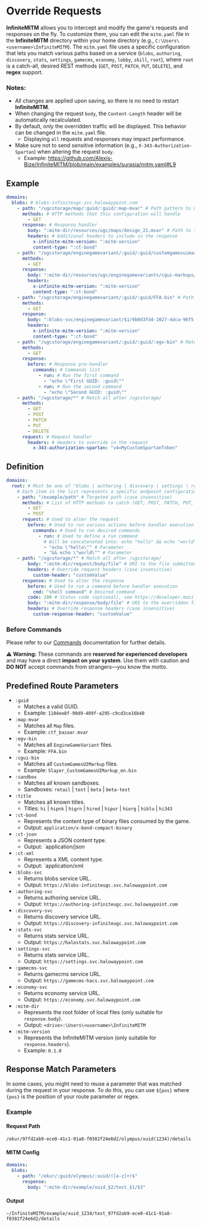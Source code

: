# Override Requests

**InfiniteMITM** allows you to intercept and modify the game's requests and responses on the fly. To customize them, you can edit the `mitm.yaml` file in the **InfiniteMITM** directory within your home directory (e.g., `C:\Users\<username>\InfiniteMITM`). The `mitm.yaml` file uses a specific configuration that lets you match various paths based on a service (`blobs`, `authoring`, `discovery`, `stats`, `settings`, `gamecms`, `economy`, `lobby`, `skill`, `root`), where `root` is a catch-all, desired REST methods (`GET`, `POST`, `PATCH`, `PUT`, `DELETE`), and **regex** support.

### Notes:

-   All changes are applied upon saving, so there is no need to restart **InfiniteMITM**.
-   When changing the request `body`, the `Content-Length` header will be automatically recalculated.
-   By default, only the overridden traffic will be displayed. This behavior can be changed in the `mitm.yaml` file.
    -   Displaying `all` requests and responses may impact performance.
-   Make sure not to send sensitive information (e.g., `X-343-Authorization-Spartan`) when altering the request `body`.
    - Example: https://github.com/Alexis-Bize/InfiniteMITM/blob/main/examples/surasia/mitm.yaml#L9

## Example

```yaml
domains:
  blobs: # blobs-infiniteugc.svc.halowaypoint.com
    - path: "/ugcstorage/map/:guid/:guid/:map-mvar" # Path pattern to match, will catch all .mvar files
      methods: # HTTP methods that this configuration will handle
        - GET
      response: # Response handler
        body: ":mitm-dir/resources/ugc/maps/design_21.mvar" # Path to the file that will be used as the response body
        headers: # Additional headers to include in the response
          x-infinite-mitm-version: ":mitm-version"
          content-type: ":ct-bond"
    - path: "/ugcstorage/enginegamevariant/:guid/:guid/customgamesuimarkup/Slayer_CustomGamesUIMarkup_en.bin" # Path pattern for specific "CustomGamesUIMarkup", for any assetID and assetVersionID
      methods:
        - GET
      response:
        body: ":mitm-dir/resources/ugc/enginegamevariants/cgui-markups/Slayer_8Teams.bin"
        headers:
          x-infinite-mitm-version: ":mitm-version"
          content-type: ":ct-bond"
    - path: "/ugcstorage/enginegamevariant/:guid/:guid/FFA.bin" # Path pattern for specific "EngineGameVariant", for any assetID and assetVersionID
      methods:
        - GET
      response:
        body: ":blobs-svc/enginegamevariant/$1/9b0d3fd4-2027-4dca-96f5-899b449408e2/FFA.bin" # Path to the external file that will be used as the response body, with a specific assetVersionID
        headers:
          x-infinite-mitm-version: ":mitm-version"
          content-type: ":ct-bond"
    - path: "/ugcstorage/enginegamevariant/:guid/:guid/:egv-bin" # Match any "EngineGameVariant"
      methods:
        - GET
      response:
        before: # Response pre-handler
          commands: # Commands list
            - run: # Run the first command
              - "echo \"First GUID: :guid\""
            - run: # Run the second command
              - "echo \"Second GUID: :guid\""
    - path: "/ugcstorage/*" # Match all after /ugcstorage/
      methods:
        - GET
        - POST
        - PATCH
        - PUT
        - DELETE
      request: # Request handler
        headers: # Headers to override in the request
          x-343-authorization-spartan: "v4=MyCustomSpartanToken"
```

## Definition

```yaml
domains:
  root: # Must be one of "blobs | authoring | discovery | settings | root" (root = all)
    # Each item in the list represents a specific endpoint configuration.
    - path: "/example/path" # Targeted path (case insensitive)
      methods: # List of HTTP methods to catch (GET, POST, PATCH, PUT, DELETE)
        - GET
        - POST
      request: # Used to alter the request
        before: # Used to run various actions before handler execution
          commands: # Used to run desired commands
            - run: # Used to define a run command
              # Will be concatenated into: echo "hello" && echo "world"
              - "echo \"hello\"" # Parameter
              - "&& echo \"world\"" # Parameter
    - path: "/ugcstorage/*" # Match all after /ugcstorage/
        body: ":mitm-dir/request/body/file" # URI to the file submitted for PUT, POST, and PATCH requests instead of the initial payload
        headers: # Override request headers (case insensitive)
          custom-header: "customValue"
      response: # Used to alter the response
        before: # Used to run a command before handler execution
          cmd: "shell command" # Desired command
        code: 200 # Status code (optional), see https://developer.mozilla.org/en-US/docs/Web/HTTP/Status
        body: ":mitm-dir/response/body/file" # URI to the overridden file
        headers: # Override response headers (case insensitive)
          custom-response-header: "customValue"
```

### Before Commands

Please refer to our [Commands](/docs/Commands.md) documentation for further details.

⚠️ **Warning:** These commands are **reserved for experienced developers** and may have a direct **impact on your system**. Use them with caution and **DO NOT** accept commands from strangers—you know the motto.

## Predefined Route Parameters

-   `:guid`
    -   Matches a valid GUID.
    -   Example: `1104ee8f-90d9-409f-a295-c9cd3ce16b40`
-   `:map-mvar`
    -   Matches all `Map` files.
    -   Example: `ctf_bazaar.mvar`
-   `:egv-bin`
    -   Matches all `EngineGameVariant` files.
    -   Example: `FFA.bin`
-   `:cgui-bin`
    -   Matches all `CustomGamesUIMarkup` files.
    -   Example: `Slayer_CustomGamesUIMarkup_en.bin`
-   `:sandbox`
    -   Matches all known sandboxes.
    -   Sandboxes: `retail` | `test` | `beta` | `beta-test`
-   `:title`
    -   Matches all known titles.
    -   Titles: `hi` | `hipnk` | `higrn` | `hired` | `hipur` | `hiorg` | `hiblu` | `hi343`
-   `:ct-bond`
    -   Represents the content type of binary files consumed by the game.
    -   Output: `application/x-bond-compact-binary`
-   `:ct-json`
    -   Represents a JSON content type.
    -   Output: `application/json
-   `:ct-xml`
    -   Represents a XML content type.
    -   Output: `application/xml
-   `:blobs-svc`
    -   Returns blobs service URL.
    -   Output: `https://blobs-infiniteugc.svc.halowaypoint.com`
-   `:authoring-svc`
    -   Returns authoring service URL.
    -   Output: `https://authoring-infiniteugc.svc.halowaypoint.com`
-   `:discovery-svc`
    -   Returns discovery service URL.
    -   Output: `https://discovery-infiniteugc.svc.halowaypoint.com`
-   `:stats-svc`
    -   Returns stats service URL.
    -   Output: `https://halostats.svc.halowaypoint.com`
-   `:settings-svc`
    -   Returns stats service URL.
    -   Output: `https://settings.svc.halowaypoint.com`
-   `:gamecms-svc`
    -   Returns gamecms service URL.
    -   Output: `https://gamecms-hacs.svc.halowaypoint.com`
-   `:economy-svc`
    -   Returns economy service URL.
    -   Output: `https://economy.svc.halowaypoint.com`
-   `:mitm-dir`
    -   Represents the root folder of local files (only suitable for `response.body`).
    -   Output: `<drive>:\Users\<username>\InfiniteMITM`
-   `:mitm-version`
    -   Represents the InfiniteMITM version (only suitable for `response.headers`).
    -   Example: `0.1.0`

## Response Match Parameters

In some cases, you might need to reuse a parameter that was matched during the request in your response. To do this, you can use `${pos}` where `{pos}` is the position of your route parameter or regex.

### Example

#### Request Path

```
/ekur/97fd2ab9-ece0-41c1-91a8-f0382f24e6d2/olympus/xuid(1234)/details
```

#### MITM Config

```yaml
domains:
  blobs:
    - path: "/ekur/:guid/olympus/:xuid/([a-z]+)$"
      response:
        body: ":mitm-dir/example/xuid_$2/test_$1/$3"
```

#### Output

```
~/InfiniteMITM/example/xuid_1234/test_97fd2ab9-ece0-41c1-91a8-f0382f24e6d2/details
```
